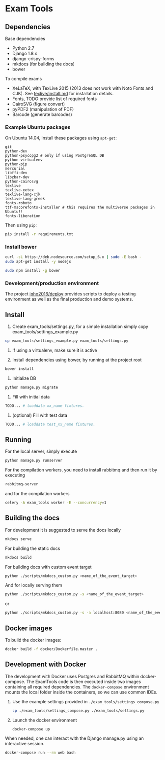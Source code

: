 # Exam Tools

## Dependencies
Base dependencies
* Python 2.7
* Django 1.8.x
* django-crispy-forms
* mkdocs (for building the docs)
* bower

To compile exams
* XeLaTeX, with TexLive 2015 (2013 does not work with Noto Fonts and CJK). See [texlive/install.md](texlive/install.md) for installation details.
* Fonts, TODO provide list of required fonts
* CairoSVG (figure convert)
* pyPDF2 (manipulation of PDF)
* Barcode (generate barcodes)

### Example Ubuntu packages
On Ubuntu 14.04, install these packages using ```apt-get```:
```
git
python-dev
python-psycopg2 # only if using PostgreSQL DB
python-virtualenv
python-pip
mercurial
libffi-dev
libzbar-dev
python-cairosvg
texlive
texlive-xetex
texlive-lang-cjk
texlive-lang-greek
fonts-roboto
ttf-mscorefonts-installer # this requires the multiverse packages in Ubuntu!!
fonts-liberation
```

Then using ```pip```:
```bash
pip install -r requirements.txt
```

### Install bower

```bash
curl -sL https://deb.nodesource.com/setup_6.x | sudo -E bash -
sudo apt-get install -y nodejs

sudo npm install -g bower
```


### Development/production environment
The project [ipho2016/deploy](/ipho2016/deploy) provides scripts to deploy a testing environment as well as the final production and demo systems.


## Install
1. Create exam_tools/settings.py, for a simple installation simply copy exam_tools/settings_example.py
```bash
cp exam_tools/settings_example.py exam_tools/settings.py
```

1. If using a virtualenv, make sure it is active

1. Install dependencies using bower, by running at the project root
```bash
bower install
```

1. Initialize DB
```bash
python manage.py migrate
```

1. Fill with initial data
```bash
TODO... # loaddata xx_name fixtures.
```

1. (optional) Fill with test data
```bash
TODO... # loaddata test_xx_name fixtures.
```

## Running
For the local server, simply execute
```bash
python manage.py runserver
```
For the compilation workers, you need to install rabbitmq and then run it by executing
```bash
rabbitmq-server
```
and for the compilation workers
```bash
celery -A exam_tools worker -E --concurrency=1
```

## Building the docs
For development it is suggested to serve the docs locally
```bash
mkdocs serve
```

For building the static docs
```bash
mkdocs build
```

For building docs with custom event target
```bash
python ./scripts/mkdocs_custom.py <name_of_the_event_target>
```

And for locally serving them
```bash
python ./scripts/mkdocs_custom.py -s <name_of_the_event_target>
```
or
```bash
python ./scripts/mkdocs_custom.py -s -a localhost:8080 <name_of_the_event_target>
```

## Docker images
To build the docker images:

```bash
docker build -f docker/Dockerfile.master .
```

## Development with Docker

The development with Docker uses Postgres and RabbitMQ within docker-compose.
The ExamTools code is then executed inside two images containing all required
dependencies. The `docker-compose` environment mounts the local folder inside
the containers, so we can use common IDEs.


1. Use the example settings provided in `./exam_tools/settings_compose.py`

    ```bash
    cp ./exam_tools/settings_compose.py ./exam_tools/settings.py
    ```

2. Launch the docker environment

    ```bash
    docker-compose up
    ```

When needed, one can interact with the Django manage.py using an interactive
session.

```bash
docker-compose run --rm web bash
```
